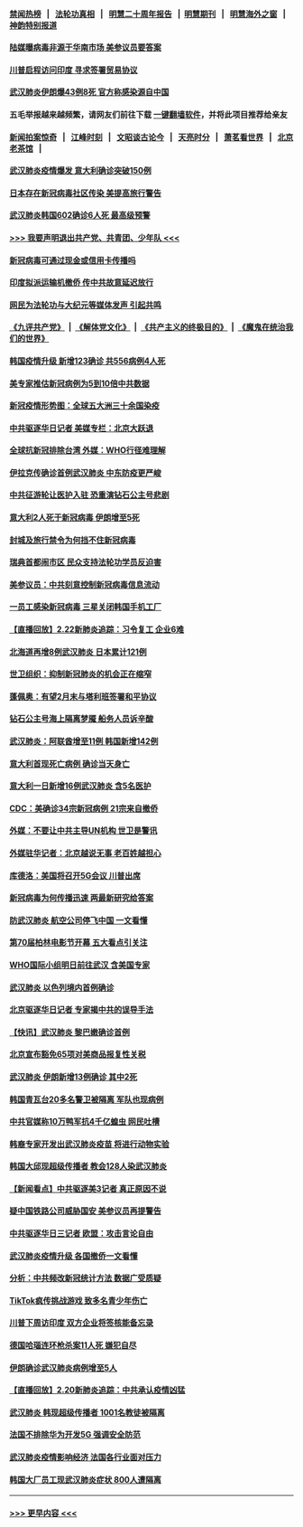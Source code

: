 #### [禁闻热榜](热点新闻.md?=0)  &nbsp;&nbsp;|&nbsp;&nbsp; [法轮功真相](https://github.com/gfw-breaker/truth/blob/master/README.md?=0) &nbsp;&nbsp;|&nbsp;&nbsp; [明慧二十周年报告](https://github.com/gfw-breaker/mh-reports/blob/master/README.md?=0) &nbsp;&nbsp;|&nbsp;&nbsp;[明慧期刊](https://github.com/gfw-breaker/mh-qikan) &nbsp;&nbsp;|&nbsp;&nbsp; [明慧海外之窗](https://github.com/gfw-breaker/mh-news/blob/master/README.md?=0) &nbsp;&nbsp;|&nbsp;&nbsp; [神韵特别报道](https://github.com/gfw-breaker/mh-news/blob/master/shenyun.md?=0)
#### [陆媒曝病毒非源于华南市场 美参议员要答案](../pages/nsc418/n11890306.md?t=02240601) 
#### [川普启程访问印度 寻求签署贸易协议](../pages/nsc418/n11890275.md?t=02240601) 
#### [武汉肺炎伊朗爆43例8死 官方称感染源自中国](../pages/nsc418/n11890128.md?t=02240601) 
#### 五毛举报越来越频繁，请网友们前往下载 [一键翻墙软件](https://github.com/gfw-breaker/ssr-accounts)，并将此项目推荐给亲友
#### [新闻拍案惊奇](https://github.com/gfw-breaker/banned-news/blob/master/pages/link4.md) &nbsp;&nbsp;|&nbsp;&nbsp; [江峰时刻](https://github.com/gfw-breaker/banned-news/blob/master/pages/link4.md) &nbsp;&nbsp;|&nbsp;&nbsp; [文昭谈古论今](https://github.com/gfw-breaker/banned-news/blob/master/pages/link4.md) &nbsp;&nbsp;|&nbsp;&nbsp; [天亮时分](https://github.com/gfw-breaker/banned-news/blob/master/pages/link4.md) &nbsp;&nbsp;|&nbsp;&nbsp; [萧茗看世界](https://github.com/gfw-breaker/banned-news/blob/master/pages/link4.md) &nbsp;&nbsp;|&nbsp;&nbsp; [北京老茶馆](https://github.com/gfw-breaker/banned-news/blob/master/pages/link4.md) &nbsp;&nbsp;|&nbsp;&nbsp; 
#### [武汉肺炎疫情爆发 意大利确诊突破150例](../pages/nsc418/n11889926.md?t=02240601) 
#### [日本存在新冠病毒社区传染 美提高旅行警告](../pages/nsc418/n11889917.md?t=02240601) 
#### [武汉肺炎韩国602确诊6人死 最高级预警](../pages/nsc418/n11889715.md?t=02240601) 
#### [>>> 我要声明退出共产党、共青团、少年队 <<<](https://github.com/begood0513/goodnews/blob/master/quit/letter.md) 
#### [新冠病毒可通过现金或信用卡传播吗](../pages/nsc418/n11886629.md?t=02240601) 
#### [印度拟派运输机撤侨 传中共故意延迟放行](../pages/nsc418/n11889362.md?t=02240601) 
#### [网民为法轮功与大纪元等媒体发声 引起共鸣](../pages/nsc418/n11889143.md?t=02240601) 
#### [《九评共产党》](https://github.com/begood0513/9ping.md/blob/master/README.md) &nbsp;|&nbsp; [《解体党文化》](../../../../jtdwh.md/blob/master/README.md)  &nbsp;|&nbsp; [《共产主义的终极目的》](../../../../gczydzjmd.md/blob/master/README.md) &nbsp;|&nbsp; [《魔鬼在统治我们的世界》](../../../../mgztzwmdsj.md/blob/master/README.md) 
#### [韩国疫情升级 新增123确诊 共556病例4人死](../pages/nsc418/n11888882.md?t=02240601) 
#### [美专家推估新冠病例为5到10倍中共数据](../pages/nsc418/n11884404.md?t=02240601) 
#### [新冠疫情形势图：全球五大洲三十余国染疫](../pages/nsc418/n11888454.md?t=02240601) 
#### [中共驱逐华日记者 美媒专栏：北京大跃退](../pages/nsc418/n11888453.md?t=02240601) 
#### [全球抗新冠排除台湾 外媒：WHO行径难理解](../pages/nsc418/n11888248.md?t=02240601) 
#### [伊拉克传确诊首例武汉肺炎 中东防疫更严峻](../pages/nsc418/n11888333.md?t=02240601) 
#### [中共征游轮让医护入驻 恐重演钻石公主号悲剧](../pages/nsc418/n11888077.md?t=02240601) 
#### [意大利2人死于新冠病毒 伊朗增至5死](../pages/nsc418/n11888083.md?t=02240601) 
#### [封城及旅行禁令为何挡不住新冠病毒](../pages/nsc418/n11888067.md?t=02240601) 
#### [瑞典首都闹市区 民众支持法轮功学员反迫害](../pages/nsc418/n11886192.md?t=02240601) 
#### [美参议员：中共刻意控制新冠病毒信息流动](../pages/nsc418/n11887949.md?t=02240601) 
#### [一员工感染新冠病毒 三星关闭韩国手机工厂](../pages/nsc418/n11887983.md?t=02240601) 
#### [【直播回放】2.22新肺炎追踪：习令复工 企业6难](../pages/nsc418/n11887888.md?t=02240601) 
#### [北海道再增8例武汉肺炎 日本累计121例](../pages/nsc418/n11887417.md?t=02240601) 
#### [世卫组织：抑制新冠肺炎的机会正在缩窄](../pages/nsc418/n11886977.md?t=02240601) 
#### [蓬佩奥：有望2月末与塔利班签署和平协议](../pages/nsc418/n11887248.md?t=02240601) 
#### [钻石公主号海上隔离梦魇 船务人员诉辛酸](../pages/nsc418/n11887145.md?t=02240601) 
#### [武汉肺炎：阿联酋增至11例 韩国新增142例](../pages/nsc418/n11887047.md?t=02240601) 
#### [意大利首现死亡病例 确诊当天身亡](../pages/nsc418/n11886856.md?t=02240601) 
#### [意大利一日新增16例武汉肺炎 含5名医护](../pages/nsc418/n11886558.md?t=02240601) 
#### [CDC：美确诊34宗新冠病例 21宗来自撤侨](../pages/nsc418/n11886795.md?t=02240601) 
#### [外媒：不要让中共主导UN机构 世卫是警讯](../pages/nsc418/n11886401.md?t=02240601) 
#### [外媒驻华记者：北京越说无事 老百姓越担心](../pages/nsc418/n11886604.md?t=02240601) 
#### [库德洛：美国将召开5G会议 川普出席](../pages/nsc418/n11886529.md?t=02240601) 
#### [新冠病毒为何传播迅速 两最新研究给答案](../pages/nsc418/n11886505.md?t=02240601) 
#### [防武汉肺炎 航空公司停飞中国 一文看懂](../pages/nsc418/n11866800.md?t=02240601) 
#### [第70届柏林电影节开幕 五大看点引关注](../pages/nsc418/n11886384.md?t=02240601) 
#### [WHO国际小组明日前往武汉 含美国专家](../pages/nsc418/n11886380.md?t=02240601) 
#### [武汉肺炎 以色列境内首例确诊](../pages/nsc418/n11886244.md?t=02240601) 
#### [北京驱逐华日记者 专家揭中共的误导手法](../pages/nsc418/n11886124.md?t=02240601) 
#### [【快讯】武汉肺炎 黎巴嫩确诊首例](../pages/nsc418/n11886151.md?t=02240601) 
#### [北京宣布豁免65项对美商品报复性关税](../pages/nsc418/n11885960.md?t=02240601) 
#### [武汉肺炎 伊朗新增13例确诊 其中2死](../pages/nsc418/n11885880.md?t=02240601) 
#### [韩国青瓦台20多名警卫被隔离 军队也现病例](../pages/nsc418/n11885612.md?t=02240601) 
#### [中共官媒称10万鸭军抗4千亿蝗虫 网民吐槽](../pages/nsc418/n11885738.md?t=02240601) 
#### [韩裔专家开发出武汉肺炎疫苗 将进行动物实验](../pages/nsc418/n11885726.md?t=02240601) 
#### [韩国大邱现超级传播者 教会128人染武汉肺炎](../pages/nsc418/n11885479.md?t=02240601) 
#### [【新闻看点】中共驱逐美3记者 真正原因不说](../pages/nsc418/n11883841.md?t=02240601) 
#### [疑中国铁路公司威胁国安 美参议员再提警告](../pages/nsc418/n11884300.md?t=02240601) 
#### [中共驱逐华日三记者 欧盟：攻击言论自由](../pages/nsc418/n11884179.md?t=02240601) 
#### [武汉肺炎疫情升级 各国撤侨一文看懂](../pages/nsc418/n11859313.md?t=02240601) 
#### [分析：中共频改新冠统计方法 数据广受质疑](../pages/nsc418/n11883875.md?t=02240601) 
#### [TikTok疯传挑战游戏 致多名青少年伤亡](../pages/nsc418/n11883598.md?t=02240601) 
#### [川普下周访印度 双方企业将签核能备忘录](../pages/nsc418/n11883604.md?t=02240601) 
#### [德国哈瑙连环枪杀案11人死 嫌犯自尽](../pages/nsc418/n11883151.md?t=02240601) 
#### [伊朗确诊武汉肺炎病例增至5人](../pages/nsc418/n11883308.md?t=02240601) 
#### [【直播回放】2.20新肺炎追踪：中共承认疫情凶猛](../pages/nsc418/n11883291.md?t=02240601) 
#### [武汉肺炎 韩现超级传播者 1001名教徒被隔离](../pages/nsc418/n11883162.md?t=02240601) 
#### [法国不排除华为开发5G 强调安全防范](../pages/nsc418/n11882964.md?t=02240601) 
#### [武汉肺炎疫情影响经济 法国各行业面对压力](../pages/nsc418/n11883033.md?t=02240601) 
#### [韩国大厂员工现武汉肺炎症状 800人遭隔离](../pages/nsc418/n11882849.md?t=02240601) 

----
#### [ >>> 更早内容 <<< ](../indexes/nsc418-earlier.md)
